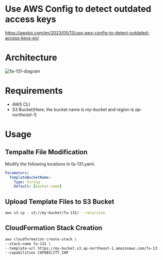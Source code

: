 # Use AWS Config to detect outdated access keys

https://awstut.com/en/2023/05/13/use-aws-config-to-detect-outdated-access-keys-en/

# Architecture

![fa-131-diagram](https://github.com/awstut-an-r/awstut-fa/assets/84276199/49a55f7f-9f82-484b-9943-9db684444d9d)

# Requirements

* AWS CLI
* S3 Bucket(Here, the bucket name is *my-bucket* and region is *ap-northeast-1*)

# Usage

## Tempalte File Modification

Modify the following locations in fa-131.yaml.

```yaml
Parameters:
  TemplateBucketName:
    Type: String
    Default: [bucket-name]
```

## Upload  Template Files to S3 Bucket

```bash
aws s3 cp . s3://my-bucket/fa-131/ --recursive
```

## CloudFormation Stack Creation

```bash
aws cloudformation create-stack \
--stack-name fa-131 \
--template-url https://my-bucket.s3.ap-northeast-1.amazonaws.com/fa-131/fa-131.yaml \
--capabilities CAPABILITY_IAM
```

